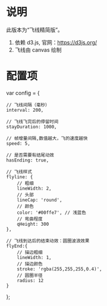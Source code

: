说明
==================

此版本为“飞线精简版”。

1. 依赖 d3.js, 官网：https://d3js.org/
2. 飞线由 canvas 绘制

配置项
==================

var config = {

	// 飞线间隔（毫秒）
	interval: 200,

	// 飞线飞完后的停留时间
	stayDuration: 1000,

	// 帧增量间隔,数值越大，飞的速度越快
	speed: 5,

	// 是否需要有结尾动效
	hasEnding: true,

	// 飞线样式
	flyline: {
		// 粗细
		lineWidth: 2,
		// 头部
		lineCap: 'round',
		// 颜色
		color: '#00ffe7', // 浅蓝色
		// 弯曲程度
		qHeight: 300
	},

	// 飞线到达后的结束动效：圆圈波浪效果
	flyEnd:{
		// 描边粗细
		lineWidth: 1,
		// 描边颜色
		stroke: 'rgba(255,255,255,0.4)',
		// 圆圈半径
		radius: 12
	}

};